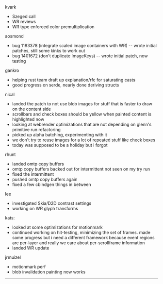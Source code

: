 kvark
* Szeged call
* WR reviews
* WR type enforced color premultiplication



aosmond
* bug 1183378 (integrate scaled image containers with WR) -- wrote initial patches, still some kinks to work out
* bug 1401672 (don't duplicate ImageKeys) -- wrote initial patch, now testing



gankro
* helping rust team draft up explanation/rfc for saturating casts
* good progress on serde, nearly done deriving structs



nical
* landed the patch to not use blob images for stuff that is faster to draw on the content side
* scrollbars and check boxes should be yellow when painted content is highlighted now
* looking at webrender optimizations that are not depending on glenn's primitive run refactoring
* picked up alpha batching, experimenting with it
* we don't try to reuse images for a lot of repeated stuff like check boxes
* today was supposed to be a holiday but i forgot



rhunt
* landed omtp copy buffers
* omtp copy buffers backed out for intermittent not seen on my try run
* fixed the intermittent
* pushed omtp copy buffers again
* fixed a few cbindgen things in between



lee
* investigated Skia/D2D contrast settings
* working on WR glyph transforms



kats:
* looked at some optimizations for motionmark
* continued working on hit-testing, minimizing the set of frames. made some progress but i need a different framework because event regions are per-layer and really we care about per-scrollframe information
* landed WR update



jrmuizel
* motionmark perf
* blob invalidation painting now works

________________


